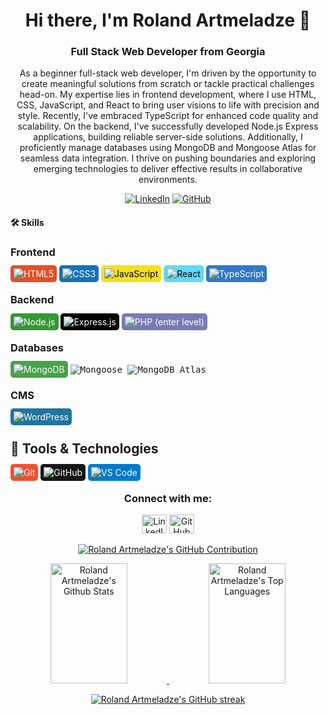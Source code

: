 <h1 align="center">Hi there, I'm Roland Artmeladze 👋</h1>
<h3 align="center">Full Stack Web Developer from Georgia</h3>

<p align="center"> As a beginner full-stack web developer, I'm driven by the opportunity to create meaningful solutions from scratch or tackle practical challenges head-on. My expertise lies in frontend development, where I use HTML, CSS, JavaScript, and React to bring user visions to life with precision and style. Recently, I've embraced TypeScript for enhanced code quality and scalability. On the backend, I've successfully developed Node.js Express applications, building reliable server-side solutions. Additionally, I proficiently manage databases using MongoDB and Mongoose Atlas for seamless data integration. I thrive on pushing boundaries and exploring emerging technologies to deliver effective results in collaborative environments. </p>

<p  align="center">
  <a href="https://www.linkedin.com/in/roland-a-96240487/"><img src="https://img.shields.io/badge/-Roland%20Artmeladze-blue?style=flat-square&logo=Linkedin&logoColor=white&link=https://www.linkedin.com/in/roland-a-96240487/" alt="LinkedIn"/></a>
  <a href="https://github.com/rolandiartmeladze"><img src="https://img.shields.io/github/followers/rolandiartmeladze?label=Follow&style=social" alt="GitHub"/></a>
</p>

#### 🛠️ Skills

### Frontend
<span style="background-color: #E34F26; color: white; padding: 5px; border-radius: 5px;">![HTML5](https://img.shields.io/badge/-HTML5-000000?style=flat&logo=html5)</span>
<span style="background-color: #1572B6; color: white; padding: 5px; border-radius: 5px;">![CSS3](https://img.shields.io/badge/-CSS3-000000?style=flat&logo=css3)</span>
<span style="background-color: #F7DF1E; color: black; padding: 5px; border-radius: 5px;">![JavaScript](https://img.shields.io/badge/-JavaScript-000000?style=flat&logo=javascript)</span>
<span style="background-color: #61DAFB; color: black; padding: 5px; border-radius: 5px;">![React](https://img.shields.io/badge/-React-000000?style=flat&logo=react)</span>
<span style="background-color: #3178C6; color: white; padding: 5px; border-radius: 5px;">![TypeScript](https://img.shields.io/badge/-TypeScript-000000?style=flat&logo=typescript)</span>

### Backend
<span style="background-color: #339933; color: white; padding: 5px; border-radius: 5px;">![Node.js](https://img.shields.io/badge/-Node.js-000000?style=flat&logo=node.js)</span>
<span style="background-color: #000000; color: white; padding: 5px; border-radius: 5px;">![Express.js](https://img.shields.io/badge/-Express.js-000000?style=flat&logo=express)</span>
<span style="background-color: #777BB4; color: white; padding: 5px; border-radius: 5px;">![PHP](https://img.shields.io/badge/-PHP-000000?style=flat&logo=php) (enter level)</span>


### Databases
<span style="background-color: #47A248; color: white; padding: 5px; border-radius: 5px;">![MongoDB](https://img.shields.io/badge/-MongoDB-000000?style=flat&logo=mongodb)</span>
<samp> ![Mongoose](https://img.shields.io/badge/Mongoose-880000?style=flat-square&logo=mongodb&logoColor=white) </samp>
<samp> ![MongoDB Atlas](https://img.shields.io/badge/MongoDB%20Atlas-47A248?style=flat-square&logo=mongodb&logoColor=white) </samp>


### CMS
<span style="background-color: #21759B; color: white; padding: 5px; border-radius: 5px;">![WordPress](https://img.shields.io/badge/-WordPress-000000?style=flat&logo=wordpress)</span>

## 🔧 Tools & Technologies
<span style="background-color: #F05032; color: white; padding: 5px; border-radius: 5px;">![Git](https://img.shields.io/badge/-Git-000000?style=flat&logo=git)</span>
<span style="background-color: #181717; color: white; padding: 5px; border-radius: 5px;">![GitHub](https://img.shields.io/badge/-GitHub-000000?style=flat&logo=github)</span>
<span style="background-color: #007ACC; color: white; padding: 5px; border-radius: 5px;">![VS Code](https://img.shields.io/badge/-VS%20Code-000000?style=flat&logo=visual-studio-code)</span>


<h3 align="center">Connect with me:</h3>
<p align="center">
  <a href="https://www.linkedin.com/in/roland-a-96240487/"><img src="https://raw.githubusercontent.com/rahuldkjain/github-profile-readme-generator/master/src/images/icons/Social/linked-in-alt.svg" alt="LinkedIn" height="30" width="40" /></a>
  <a href="https://github.com/rolandiartmeladze"><img src="https://img.icons8.com/ios-glyphs/30/000000/github.png" alt="GitHub" height="30" width="40" /></a>
</p>

<p align="center">
  <a href="https://github.com/rolandiartmeladze">
    <img src="https://github-profile-summary-cards.vercel.app/api/cards/profile-details?username=rolandiartmeladze&theme=radical" alt="Roland Artmeladze's GitHub Contribution"/>
  </a>
</p>

<p align="center">
  <a href="https://github.com/rolandiartmeladze">
    <img src="https://github-readme-stats.vercel.app/api?username=rolandiartmeladze&show_icons=true&count_private=true&theme=react&border_color=7F3FBF&bg_color=0D1117&title_color=CDB4DB&icon_color=CDB4DB" alt="Roland Artmeladze's Github Stats" height="192px" width="49.5%"/>
  </a>
  <a href="https://github.com/rolandiartmeladze">
    <img src="https://github-readme-stats.vercel.app/api/top-langs/?username=rolandiartmeladze&langs_count=8&layout=compact&theme=react&border_color=7F3FBF&bg_color=0D1117&title_color=CDB4DB&icon_color=CDB4DB" alt="Roland Artmeladze's Top Languages" height="192px" width="49.5%"/>
  </a>
</p>

<p align="center">
  <a href="https://github.com/rolandiartmeladze">
    <img src="https://github-readme-streak-stats.herokuapp.com/?user=rolandiartmeladze&theme=radical&border=7F3FBF&background=0D1117" alt="Roland Artmeladze's GitHub streak"/>
  </a>
</p>
